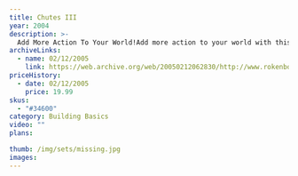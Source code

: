 ```yaml
---
title: Chutes III
year: 2004
description: >-
  Add More Action To Your World!Add more action to your world with this 83-piece chute set. Your Chutes & Hoppers set includes 1 Hopper, 8 Straight Chutes, 10 Right & 10 Left Corner Chutes, 2 Bin Boxes, 3 Outside & 3 Inside Curved Chutes, 5 End Chutes, 1 Sorting Chute and 20 Rokenbok Red & Blue balls.
archiveLinks:
  - name: 02/12/2005
    link: https://web.archive.org/web/20050212062830/http://www.rokenbok.com/catalog/pd_bb_34600.html
priceHistory:
  - date: 02/12/2005
    price: 19.99
skus:
  - "#34600"
category: Building Basics
video: ""
plans:

thumb: /img/sets/missing.jpg
images:
---
```

